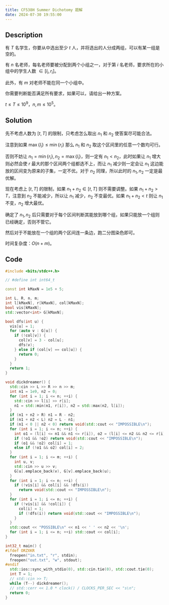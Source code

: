 ```yaml
---
title: CF538H Summer Dichotomy 题解
date: 2024-07-30 19:55:00
---
```


## Description

有 $T$ 名学生，你要从中选出至少 $t$ 人，并将选出的人分成两组，可以有某一组是空的。

有 $n$ 名老师，每名老师要被分配到两个小组之一，对于第 $i$ 名老师，要求所在的小组中的学生人数 $\in [l_i, r_i]$。

此外，有 $m$ 对老师不能在同一个小组中。

你需要判断能否满足所有要求，如果可以，请给出一种方案。

$t \le T \le 10^9$，$n,m \le 10^5$。

## Solution

先不考虑人数为 $[t,T]$ 的限制，只考虑怎么取出 $n_1$ 和 $n_2$ 使答案尽可能合法。

注意到如果 $\max\{l_i\}\leq\min\{r_i\}$ 那么 $n_1$ 和 $n_2$ 取这个区间里的任意一个数均可行。

否则不妨让 $n_1=\min\{r_i\},n_2=\max\{l_i\}$，则一定有 $n_1<n_2$，此时如果让 $n_1$ 增大则必然会使 $r$ 最大的那个区间两个组都选不上，而让 $n_1$ 减少则一定会让 $n_1$ 这边能放的区间变为原来的子集，一定不优。对于 $n_2$ 同理，所以此时的 $n_1,n_2$ 一定是最优解。

现在考虑上 $[t,T]$ 的限制，如果 $n_1+n_2\in [t,T]$ 则不需要调整。如果 $n_1+n_2>T$，注意到 $n_2$ 不能减少，所以让 $n_1$ 减少，$n_2$ 不变最优。如果 $n_1+n_2<t$ 则让 $n_1$ 不变，$n_2$ 增大最优。

确定了 $n_1,n_2$ 后只需要对于每个区间判断其能放到哪个组，如果只能放一个组则已经确定，否则不管它。

然后对于不能放在一个组的两个区间连一条边，跑二分图染色即可。

时间复杂度：$O(n+m)$。

## Code

```cpp
#include <bits/stdc++.h>

// #define int int64_t

const int kMaxN = 1e5 + 5;

int L, R, n, m;
int l[kMaxN], r[kMaxN], col[kMaxN];
bool vis[kMaxN];
std::vector<int> G[kMaxN];

bool dfs(int u) {
  vis[u] = 1;
  for (auto v : G[u]) {
    if (!col[v]) {
      col[v] = 3 - col[u];
      dfs(v);
    } else if (col[v] == col[u]) {
      return 0;
    }
  }
  return 1;
}

void dickdreamer() {
  std::cin >> L >> R >> n >> m;
  int n1 = 1e9, n2 = 0;
  for (int i = 1; i <= n; ++i) {
    std::cin >> l[i] >> r[i];
    n1 = std::min(n1, r[i]), n2 = std::max(n2, l[i]);
  }
  if (n1 + n2 > R) n1 = R - n2;
  if (n1 + n2 < L) n2 = L - n1;
  if (n1 < 0 || n2 < 0) return void(std::cout << "IMPOSSIBLE\n");
  for (int i = 1; i <= n; ++i) {
    int o1 = (l[i] <= n1 && n1 <= r[i]), o2 = (l[i] <= n2 && n2 <= r[i]);
    if (!o1 && !o2) return void(std::cout << "IMPOSSIBLE\n");
    if (o1 && !o2) col[i] = 1;
    else if (!o1 && o2) col[i] = 2;
  }
  for (int i = 1; i <= m; ++i) {
    int u, v;
    std::cin >> u >> v;
    G[u].emplace_back(v), G[v].emplace_back(u);
  }
  for (int i = 1; i <= n; ++i) {
    if (!vis[i] && col[i] && !dfs(i))
      return void(std::cout << "IMPOSSIBLE\n");
  }
  for (int i = 1; i <= n; ++i) {
    if (!vis[i] && !col[i]) {
      col[i] = 1;
      if (!dfs(i)) return void(std::cout << "IMPOSSIBLE\n");
    }
  }
  std::cout << "POSSIBLE\n" << n1 << ' ' << n2 << '\n';
  for (int i = 1; i <= n; ++i) std::cout << col[i];
}

int32_t main() {
#ifdef ORZXKR
  freopen("in.txt", "r", stdin);
  freopen("out.txt", "w", stdout);
#endif
  std::ios::sync_with_stdio(0), std::cin.tie(0), std::cout.tie(0);
  int T = 1;
  // std::cin >> T;
  while (T--) dickdreamer();
  // std::cerr << 1.0 * clock() / CLOCKS_PER_SEC << "s\n";
  return 0;
}
```